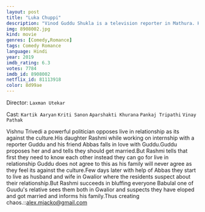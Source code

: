 ```yaml
---
layout: post
title: "Luka Chuppi"
description: "Vinod Guddu Shukla is a television reporter in Mathura. He falls for the headstrong Rashmi Trivedi. Guddu wants to get married but Rashmi suggests a live-in relationship. They decide to try the live-in relationship when both their traditional families assume they're married and start living with them..."
img: 8908002.jpg
kind: movie
genres: [Comedy,Romance]
tags: Comedy Romance 
language: Hindi
year: 2019
imdb_rating: 6.3
votes: 7784
imdb_id: 8908002
netflix_id: 81113918
color: 8d99ae
---
```

Director: `Laxman Utekar`  

Cast: `Kartik Aaryan` `Kriti Sanon` `Aparshakti Khurana` `Pankaj Tripathi` `Vinay Pathak` 

Vishnu Trivedi a powerful politician opposes live in relationship as its against the culture.His daughter Rashmi while working on internship with a reporter Guddu and his friend Abbas falls in love with Guddu.Guddu proposes her and and tells they should get married.But Rashmi tells that first they need to know each other instead they can go for live in relationship Guddu does not agree to this as his family will never agree as they feel its against the culture.Few days later with help of Abbas they start to live as husband and wife in Gwalior where the residents suspect about their relationship.But Rashmi succeeds in bluffing everyone Babulal one of Guudu's relative sees them both in Gwalior and suspects they have eloped and got married and informs his family.Thus creating chaos.::alex.mjacko@gmail.com